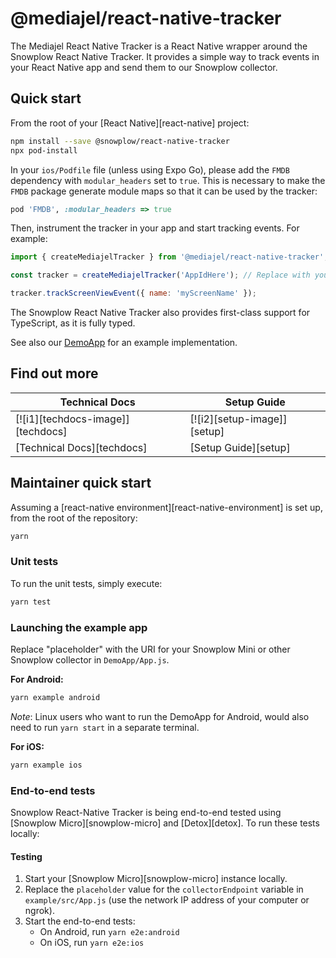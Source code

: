 # @mediajel/react-native-tracker

The Mediajel React Native Tracker is a React Native wrapper around the Snowplow React Native Tracker. It provides a simple way to track events in your React Native app and send them to our Snowplow collector.

## Quick start

From the root of your [React Native][react-native] project:

```sh
npm install --save @snowplow/react-native-tracker
npx pod-install
```

In your `ios/Podfile` file (unless using Expo Go), please add the `FMDB` dependency with `modular_headers` set to `true`. This is necessary to make the `FMDB` package generate module maps so that it can be used by the tracker:

```rb
pod 'FMDB', :modular_headers => true
```

Then, instrument the tracker in your app and start tracking events. For example:

```javascript
import { createMediajelTracker } from '@mediajel/react-native-tracker';

const tracker = createMediajelTracker('AppIdHere'); // Replace with your App ID

tracker.trackScreenViewEvent({ name: 'myScreenName' });
```

The Snowplow React Native Tracker also provides first-class support for TypeScript, as it is fully typed.

See also our [DemoApp](example) for an example implementation.

## Find out more

| Technical Docs                    | Setup Guide                 |
|-----------------------------------|-----------------------------|
| [![i1][techdocs-image]][techdocs] | [![i2][setup-image]][setup] |
| [Technical Docs][techdocs]        | [Setup Guide][setup]        |

## Maintainer quick start

Assuming a [react-native environment][react-native-environment] is set up, from the root of the repository:

```bash
yarn
```

### Unit tests

To run the unit tests, simply execute:

```sh
yarn test
```

### Launching the example app

Replace "placeholder" with the URI for your Snowplow Mini or other Snowplow collector in `DemoApp/App.js`.

**For Android:**

```bash
yarn example android
```
_Note_: Linux users who want to run the DemoApp for Android, would also need to run `yarn start` in a separate terminal.

**For iOS:**

```bash
yarn example ios
```

### End-to-end tests

Snowplow React-Native Tracker is being end-to-end tested using [Snowplow Micro][snowplow-micro] and [Detox][detox]. To run these tests locally:

#### Testing

1. Start your [Snowplow Micro][snowplow-micro] instance locally.
2. Replace the `placeholder` value for the `collectorEndpoint` variable in `example/src/App.js` (use the network IP address of your computer or ngrok).
3. Start the end-to-end tests:
   * On Android, run `yarn e2e:android`
   * On iOS, run `yarn e2e:ios`


